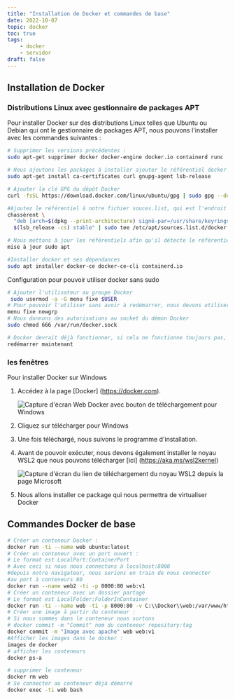 ```yaml
---
title: "Installation de Docker et commandes de base"
date: 2022-10-07
topic: docker
toc: true
tags:
    - docker
    - servidor
draft: false
---
```

## Installation de Docker

### Distributions Linux avec gestionnaire de packages APT

Pour installer Docker sur des distributions Linux telles que Ubuntu ou Debian qui ont le gestionnaire de packages APT, nous pouvons l'installer avec les commandes suivantes :

```sh
# Supprimer les versions précédentes :
sudo apt-get supprimer docker docker-engine docker.io containerd runc

# Nous ajoutons les packages à installer ajouter le référentiel docker
sudo apt-get install ca-certificates curl gnupg-agent lsb-release

# Ajouter la clé GPG du dépôt Docker
curl -fsSL https://download.docker.com/linux/ubuntu/gpg | sudo gpg --dearmor -o /usr/share/keyrings/docker-archive-keyring.gpg

#Ajoutez le référentiel à notre fichier souces.list, qui est l'endroit à partir duquel APT interroge les référentiels pour télécharger les programmes
chassèrent \
  "deb [arch=$(dpkg --print-architecture) signé-par=/usr/share/keyrings/docker-archive-keyring.gpg] https://download.docker.com/linux/ubuntu \
  $(lsb_release -cs) stable" | sudo tee /etc/apt/sources.list.d/docker.list > /dev/null

# Nous mettons à jour les référentiels afin qu'il détecte le référentiel docker
mise à jour sudo apt

#Installer docker et ses dépendances
sudo apt installer docker-ce docker-ce-cli containerd.io
```

Configuration pour pouvoir utiliser docker sans sudo

```sh
# Ajouter l'utilisateur au groupe Docker
 sudo usermod -a -G menu fixe $USER
# Pour pouvoir l'utiliser sans avoir à redémarrer, nous devons utiliser la commande suivante pour "se connecter" au groupe dans la session en cours
menu fixe newgrp
# Nous donnons des autorisations au socket du démon Docker
sudo chmod 666 /var/run/docker.sock

# Docker devrait déjà fonctionner, si cela ne fonctionne toujours pas, nous devrons redémarrer le système
redémarrer maintenant
```

### les fenêtres

Pour installer Docker sur Windows

1. Accédez à la page [Docker] (<https://docker.com>).

   ![Capture d'écran Web Docker avec bouton de téléchargement pour Windows](https://i.imgur.com/gw33a0D.png)
2. Cliquez sur télécharger pour Windows
3. Une fois téléchargé, nous suivons le programme d'installation.
4. Avant de pouvoir exécuter, nous devons également installer le noyau WSL2 que nous pouvons télécharger [ici] (<https://aka.ms/wsl2kernel>)

    ![Capture d'écran du lien de téléchargement du noyau WSL2 depuis la page Microsoft](https://i.imgur.com/ntfA7G7.png)

5. Nous allons installer ce package qui nous permettra de virtualiser Docker

## Commandes Docker de base

```sh
# Créer un conteneur Docker :
docker run -ti --name web ubuntu:latest
# Créer un conteneur avec un port ouvert :
# Le format est LocalPort:ContainerPort
# Avec ceci si nous nous connectons à localhost:8000
#depuis notre navigateur, nous serions en train de nous connecter
#au port à conteneurs 80
docker run --name web2 -ti -p 8000:80 web:v1
# Créer un conteneur avec un dossier partagé
# Le format est LocalFolder:FolderInContainer
docker run -ti --name web -ti -p 8000:80 -v C:\\Docker\\web:/var/www/html web:v1
# Créer une image à partir du conteneur :
# Si nous sommes dans le conteneur nous sortons
# docker commit -m "Commit" nom du conteneur repository:tag
docker commit -m "Image avec apache" web web:v1
#Afficher les images dans le docker :
images de docker
# afficher les conteneurs
docker ps-a

# supprimer le conteneur
docker rm web
# Se connecter au conteneur déjà démarré
docker exec -ti web bash


```
